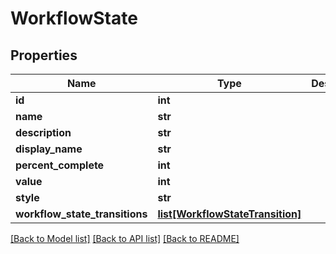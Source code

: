 # WorkflowState

## Properties
Name | Type | Description | Notes
------------ | ------------- | ------------- | -------------
**id** | **int** |  | [optional] 
**name** | **str** |  | [optional] 
**description** | **str** |  | [optional] 
**display_name** | **str** |  | [optional] 
**percent_complete** | **int** |  | [optional] 
**value** | **int** |  | [optional] 
**style** | **str** |  | [optional] 
**workflow_state_transitions** | [**list[WorkflowStateTransition]**](WorkflowStateTransition.md) |  | [optional] 

[[Back to Model list]](../README.md#documentation-for-models) [[Back to API list]](../README.md#documentation-for-api-endpoints) [[Back to README]](../README.md)


